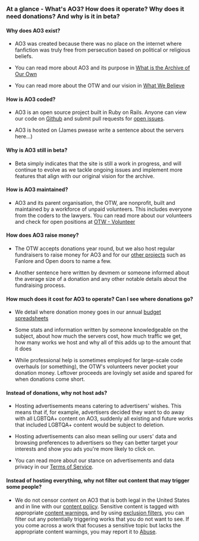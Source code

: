 ### At a glance - What's AO3? How does it operate? Why does it need donations? And why is it in beta?

#### Why does AO3 exist?

   - AO3 was created because there was no place on the internet where fanfiction was truly free from persecution based on political or religious beliefs.

   - You can read more about AO3 and its purpose in [What is the Archive of Our Own](https://archiveofourown.org/faq/about-the-archive?language_id=en#whatisao3)

   - You can read more about the OTW and our vision in [What We Believe](http://www.transformativeworks.org/what_we_believe/)



#### How is AO3 coded?

   - AO3 is an open source project built in Ruby on Rails. Anyone can view our code on [Github](https://github.com/otwcode/otwarchive) and submit pull requests for [open issues](https://otwarchive.atlassian.net/projects/AO3/issues).

   - AO3 is hosted on (James pwease write a sentence about the servers here...)



#### Why is AO3 still in beta?
   
   - Beta simply indicates that the site is still a work in progress, and will continue to evolve as we tackle ongoing issues and implement more features that align with our original vision for the archive.



#### How is AO3 maintained?

   - AO3 and its parent organisation, the OTW, are nonprofit, built and maintained by a workforce of unpaid volunteers. This includes everyone from the coders to the lawyers. You can read more about our volunteers and check for open positions at [OTW - Volunteer](http://www.transformativeworks.org/volunteer/)



#### How does AO3 raise money?
   
   - The OTW accepts donations year round, but we also host regular fundraisers to raise money for AO3 and for our [other projects](http://www.transformativeworks.org/our-projects/) such as Fanlore and Open doors to name a few.

   - Another sentence here written by devmem or someone informed about the average size of a donation and any other notable details about the fundraising process.



#### How much does it cost for AO3 to operate? Can I see where donations go?

   - We detail where donation money goes in our annual [budget spreadsheets](http://www.transformativeworks.org/committees/finance-committee/)

   - Some stats and information written by someone knowledgeable on the subject, about how much the servers cost, how much traffic we get, how many works we host and why all of this adds up to the amount that it does

   - While professional help is sometimes employed for large-scale code overhauls (or something), the OTW's volunteers never pocket your donation money. Leftover proceeds are lovingly set aside and spared for when donations come short.



#### Instead of donations, why not host ads?

   - Hosting advertisements means catering to advertisers' wishes. This means that if, for example, advertisers decided they want to do away with all LGBTQA+ content on AO3, suddenly all existing and future works that included LGBTQA+ content would be subject to deletion.

   - Hosting advertisements can also mean selling our users' data and browsing preferences to advertisers so they can better target your interests and show you ads you're more likely to click on.

   - You can read more about our stance on advertisements and data privacy in our [Terms of Service](https://archiveofourown.org/tos).



#### Instead of hosting everything, why not filter out content that may trigger some people?

   - We do not censor content on AO3 that is both legal in the United States and in line with our [content policy](https://archiveofourown.org/tos#content). Sensitive content is tagged with appropriate [content warnings](https://archiveofourown.org/tos#IV.K.), and by using [exclusion filters](https://archiveofourown.org/admin_posts/10575), you can filter out any potentially triggering works that you do not want to see. If you come across a work that focuses a sensitive topic but lacks the appropriate content warnings, you may report it to [Abuse](https://archiveofourown.org/abuse_reports/new).
